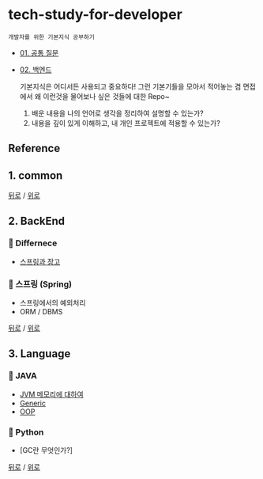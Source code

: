 # tech-study-for-developer
    개발자를 위한 기본지식 공부하기

* [01. 공통 질문](#1-common)
* [02. 백엔드](#2-back-end)


    기본지식은 어디서든 사용되고 중요하다!
    그런 기본기들을 모아서 적어놓는 겸 
    면접에서 왜 이런것을 물어보나 싶은 것들에 대한 Repo~
    1. 배운 내용을 나의 언어로 생각을 정리하여 설명할 수 있는가?
    2. 내용을 깊이 있게 이해하고, 내 개인 프로젝트에 적용할 수 있는가?

## Reference


## 1. common

[뒤로](README.md) / [위로](#tech-study-for-developer)

## 2. BackEnd 

### 📌 Differnece
* [스프링과 장고](BackEnd-Difference/spring-vs-django.md)

### 📌  스프링 (Spring)
* 스프링에서의 예외처리
* ORM / DBMS

[뒤로](README.md) / [위로](#tech-study-for-developer)  



## 3. Language
### 📌  JAVA
* [JVM 메모리에 대하여](Language-java/JVM_Memory.md)
* [Generic](Language-java/Generic.md)
* [OOP](Language-java/OOP.md)


### 📌  Python 
* [GC란 무엇인가?]

[뒤로](README.md) / [위로](#tech-study-for-developer)

